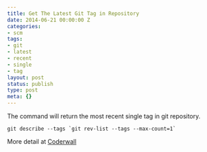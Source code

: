 ```yaml
---
title: Get The Latest Git Tag in Repository
date: 2014-06-21 00:00:00 Z
categories:
- scm
tags:
- git
- latest
- recent
- single
- tag
layout: post
status: publish
type: post
meta: {}
---
```


The command will return the most recent single tag in git repository.

```
git describe --tags `git rev-list --tags --max-count=1`
```

More detail at [Coderwall](https://coderwall.com/p/zfw0fq)

